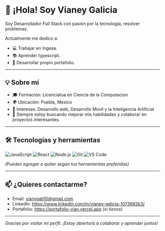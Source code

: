 # 👋 ¡Hola! Soy Vianey Galicia

Soy Desarrollador Full Stack con pasión por la tecnología, resolver problemas.

Actualmente me dedico a:
- 💻 Trabajar en Ingeaa.
- 📚 Aprender typescript.
- 🚀 Desarrollar propio portafolio.

---

## 💡 Sobre mí

- 🎓 Formación: Licenciatua en Ciencia de la Computacion
- 🌍 Ubicación: Puebla, Mexico
- 🌱 Intereses: Desarrollo web, Desarrollo Movil y la Inteligencia Artificial
- 🧠 Siempre estoy buscando mejorar mis habilidades y colaborar en proyectos interesantes.

---

## 🛠️ Tecnologías y herramientas

![JavaScript](https://img.shields.io/badge/-JavaScript-F7DF1E?logo=javascript&logoColor=black&style=flat)
![React](https://img.shields.io/badge/-React-61DAFB?logo=react&logoColor=black&style=flat)
![Node.js](https://img.shields.io/badge/-Node.js-339933?logo=node.js&logoColor=white&style=flat)
![Git](https://img.shields.io/badge/-Git-F05032?logo=git&logoColor=white&style=flat)
![VS Code](https://img.shields.io/badge/-VS_Code-007ACC?logo=visual-studio-code&logoColor=white&style=flat)

_(Puedes agregar o quitar según tus herramientas preferidas)_

---

## 📫 ¿Quieres contactarme?

- Email: vianygali10@gmail.com
- LinkedIn: https://www.linkedin.com/in/vianey-galicia-1073692b3/
- Portafolio: https://portafolio-vian.vercel.app _(si tienes)_

---

_Gracias por visitar mi perfil. ¡Estoy abierto/a a colaborar y aprender juntos!_
